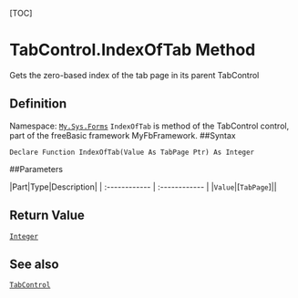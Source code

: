 [TOC]
# TabControl.IndexOfTab Method
Gets the zero-based index of the tab page in its parent TabControl
## Definition
Namespace: [`My.Sys.Forms`](My.Sys.Forms.md)
`IndexOfTab` is method of the TabControl control, part of the freeBasic framework MyFbFramework.
##Syntax
```freeBasic
Declare Function IndexOfTab(Value As TabPage Ptr) As Integer
```

##Parameters

|Part|Type|Description|
| :------------ | :------------ |
|`Value`|[`TabPage`]||

## Return Value
[`Integer`]("https://www.freebasic.net/wiki/KeyPgInteger")
## See also
[`TabControl`](TabControl.md)
